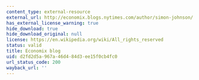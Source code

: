 ```yaml
---
content_type: external-resource
external_url: http://economix.blogs.nytimes.com/author/simon-johnson/
has_external_license_warning: true
hide_download: true
hide_download_original: null
license: https://en.wikipedia.org/wiki/All_rights_reserved
status: valid
title: Economix blog
uid: d2fd2d5a-967a-46d4-84d3-ee15f0cb4fc0
url_status_code: 200
wayback_url: ''
---
```


